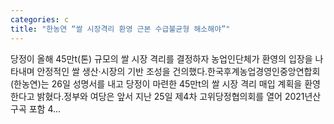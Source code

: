 ```yaml
---
categories: c
title: "한농연 “쌀 시장격리 환영 근본 수급불균형 해소해야”"
---
```

 당정이 올해 45만t(톤) 규모의 쌀 시장 격리를 결정하자 농업인단체가 환영의 입장을 나타내며 안정적인 쌀 생산·시장의 기반 조성을 건의했다.한국후계농업경영인중앙연합회(한농연)는 26일 성명서를 내고 당정이 마련한 45만t의 쌀 시장 격리 매입 계획을 환영한다고 밝혔다.정부와 여당은 앞서 지난 25일 제4차 고위당정협의회를 열어 2021년산 구곡 포함 4...
